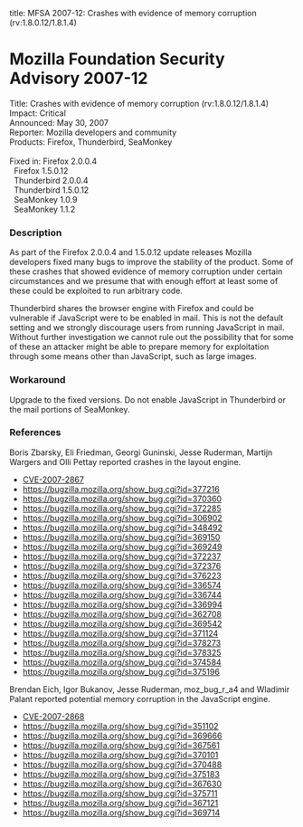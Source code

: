 title: MFSA 2007-12: Crashes with evidence of memory corruption (rv:1.8.0.12/1.8.1.4)

<h1>Mozilla Foundation Security Advisory 2007-12</h1>

<p><span class="label">Title:</span>      Crashes with evidence of memory corruption (rv:1.8.0.12/1.8.1.4)<br/>
<span class="label">Impact:</span>     Critical<br/>
<span class="label">Announced:</span>  May 30, 2007<br/>
<span class="label">Reporter:</span>   Mozilla developers and community<br/>
<span class="label">Products:</span>   Firefox, Thunderbird, SeaMonkey<br/>
<br/>
<span class="label">Fixed in:</span>   Firefox 2.0.0.4<br/>
<span class="label">&#160;</span>      Firefox 1.5.0.12<br/>
<span class="label">&#160;</span>      Thunderbird 2.0.0.4<br/>
<span class="label">&#160;</span>      Thunderbird 1.5.0.12<br/>
<span class="label">&#160;</span>      SeaMonkey 1.0.9<br/>
<span class="label">&#160;</span>      SeaMonkey 1.1.2</p>

<h3>Description</h3>

<p>As part of the Firefox 2.0.0.4 and 1.5.0.12 update releases Mozilla
developers fixed many bugs to improve the stability of the product.
Some of these crashes that showed evidence of memory corruption under
certain circumstances and we presume that with enough effort at least
some of these could be exploited to run arbitrary code.</p>

<p class="note">Thunderbird shares the browser engine with Firefox
and could be vulnerable if JavaScript were to be enabled in
mail. This is not the default setting and we strongly discourage users from
running JavaScript in mail. Without further investigation we cannot rule out
the possibility that for some of these an attacker might be able to prepare
memory for exploitation through some means other than JavaScript, such as
large images.</p>

<h3>Workaround</h3>

<p>Upgrade to the fixed versions. Do not enable JavaScript in Thunderbird
or the mail portions of SeaMonkey.</p>

<h3>References</h3>

<p>Boris Zbarsky, Eli Friedman, Georgi Guninski, Jesse Ruderman, Martijn
Wargers and Olli Pettay reported crashes in the layout engine.</p>

<ul>
<li><a class="ex-ref" href="http://nvd.nist.gov/nvd.cfm?cvename=CVE-2007-2867">CVE-2007-2867</a></li>
<li><a href="https://bugzilla.mozilla.org/show_bug.cgi?id=377216">
https://bugzilla.mozilla.org/show_bug.cgi?id=377216</a></li>
<li><a href="https://bugzilla.mozilla.org/show_bug.cgi?id=370360">
https://bugzilla.mozilla.org/show_bug.cgi?id=370360</a></li>
<li><a href="https://bugzilla.mozilla.org/show_bug.cgi?id=372285">
https://bugzilla.mozilla.org/show_bug.cgi?id=372285</a></li>
<li><a href="https://bugzilla.mozilla.org/show_bug.cgi?id=306902">
https://bugzilla.mozilla.org/show_bug.cgi?id=306902</a></li>
<li><a href="https://bugzilla.mozilla.org/show_bug.cgi?id=348492">
https://bugzilla.mozilla.org/show_bug.cgi?id=348492</a></li>
<li><a href="https://bugzilla.mozilla.org/show_bug.cgi?id=369150">
https://bugzilla.mozilla.org/show_bug.cgi?id=369150</a></li>
<li><a href="https://bugzilla.mozilla.org/show_bug.cgi?id=369249">
https://bugzilla.mozilla.org/show_bug.cgi?id=369249</a></li>
<li><a href="https://bugzilla.mozilla.org/show_bug.cgi?id=372237">
https://bugzilla.mozilla.org/show_bug.cgi?id=372237</a></li>
<li><a href="https://bugzilla.mozilla.org/show_bug.cgi?id=372376">
https://bugzilla.mozilla.org/show_bug.cgi?id=372376</a></li>
<li><a href="https://bugzilla.mozilla.org/show_bug.cgi?id=376223">
https://bugzilla.mozilla.org/show_bug.cgi?id=376223</a></li>
<li><a href="https://bugzilla.mozilla.org/show_bug.cgi?id=336574">
https://bugzilla.mozilla.org/show_bug.cgi?id=336574</a></li>
<li><a href="https://bugzilla.mozilla.org/show_bug.cgi?id=336744">
https://bugzilla.mozilla.org/show_bug.cgi?id=336744</a></li>
<li><a href="https://bugzilla.mozilla.org/show_bug.cgi?id=336994">
https://bugzilla.mozilla.org/show_bug.cgi?id=336994</a></li>
<li><a href="https://bugzilla.mozilla.org/show_bug.cgi?id=362708">
https://bugzilla.mozilla.org/show_bug.cgi?id=362708</a></li>
<li><a href="https://bugzilla.mozilla.org/show_bug.cgi?id=369542">
https://bugzilla.mozilla.org/show_bug.cgi?id=369542</a></li>
<li><a href="https://bugzilla.mozilla.org/show_bug.cgi?id=371124">
https://bugzilla.mozilla.org/show_bug.cgi?id=371124</a></li>
<li><a href="https://bugzilla.mozilla.org/show_bug.cgi?id=378273">
https://bugzilla.mozilla.org/show_bug.cgi?id=378273</a></li>
<li><a href="https://bugzilla.mozilla.org/show_bug.cgi?id=378325">
https://bugzilla.mozilla.org/show_bug.cgi?id=378325</a></li>
<li><a href="https://bugzilla.mozilla.org/show_bug.cgi?id=374584">
https://bugzilla.mozilla.org/show_bug.cgi?id=374584</a></li>
<li><a href="https://bugzilla.mozilla.org/show_bug.cgi?id=375196">
https://bugzilla.mozilla.org/show_bug.cgi?id=375196</a></li>
</ul>

<p>Brendan Eich, Igor Bukanov, Jesse Ruderman, moz_bug_r_a4 and Wladimir
Palant reported potential memory corruption in the JavaScript engine.</p>

<ul>
<li><a class="ex-ref" href="http://nvd.nist.gov/nvd.cfm?cvename=CVE-2007-2868">CVE-2007-2868</a></li>
<li><a href="https://bugzilla.mozilla.org/show_bug.cgi?id=351102">
https://bugzilla.mozilla.org/show_bug.cgi?id=351102</a></li>
<li><a href="https://bugzilla.mozilla.org/show_bug.cgi?id=369666">
https://bugzilla.mozilla.org/show_bug.cgi?id=369666</a></li>
<li><a href="https://bugzilla.mozilla.org/show_bug.cgi?id=367561">
https://bugzilla.mozilla.org/show_bug.cgi?id=367561</a></li>
<li><a href="https://bugzilla.mozilla.org/show_bug.cgi?id=370101">
https://bugzilla.mozilla.org/show_bug.cgi?id=370101</a></li>
<li><a href="https://bugzilla.mozilla.org/show_bug.cgi?id=370488">
https://bugzilla.mozilla.org/show_bug.cgi?id=370488</a></li>
<li><a href="https://bugzilla.mozilla.org/show_bug.cgi?id=375183">
https://bugzilla.mozilla.org/show_bug.cgi?id=375183</a></li>
<li><a href="https://bugzilla.mozilla.org/show_bug.cgi?id=367630">
https://bugzilla.mozilla.org/show_bug.cgi?id=367630</a></li>
<li><a href="https://bugzilla.mozilla.org/show_bug.cgi?id=375711">
https://bugzilla.mozilla.org/show_bug.cgi?id=375711</a></li>
<li><a href="https://bugzilla.mozilla.org/show_bug.cgi?id=367121">
https://bugzilla.mozilla.org/show_bug.cgi?id=367121</a></li>
<li><a href="https://bugzilla.mozilla.org/show_bug.cgi?id=369714">
https://bugzilla.mozilla.org/show_bug.cgi?id=369714</a></li>
</ul>



